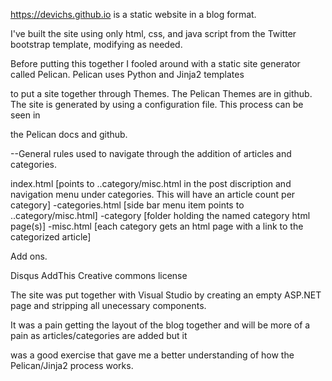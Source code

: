 https://devichs.github.io is a static website in a blog format.  

I've built the site using only html, css, and java script from the Twitter bootstrap template, modifying as needed. 

Before putting this together I fooled around with a static site generator called Pelican. Pelican uses Python and Jinja2 templates

to put a site together through Themes.  The Pelican Themes are in github.  The site is generated by using a configuration file.  This process can be seen in 

the Pelican docs and github. 

--General rules used to navigate through the addition of articles and categories. 

index.html [points to ..category/misc.html in the post discription and navigation menu under categories. 
This will have an article count per category]
 -categories.html [side bar menu item points to ..category/misc.html]
 -category [folder holding the named category html page(s)]
  -misc.html [each category gets an html page with a link to the categorized article]

  Add ons. 

  Disqus
  AddThis
  Creative commons license

  The site was put together with Visual Studio by creating an empty ASP.NET page and stripping all unecessary components.

  It was a pain getting the layout of the blog together and will be more of a pain as articles/categories are added but it 

  was a good exercise that gave me a better understanding of how the Pelican/Jinja2 process works. 